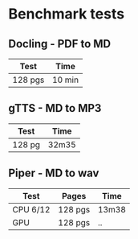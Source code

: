 


# Benchmark tests

## Docling - PDF to MD
| Test | Time |
|------|------|
128 pgs | 10 min


## gTTS - MD to MP3

| Test | Time |
|------|------|
128 pg | 32m35


## Piper - MD to wav

| Test | Pages | Time |
|------|-------|------|
| CPU 6/12 | 128 pgs | 13m38 |
| GPU | 128 pgs | .. | 